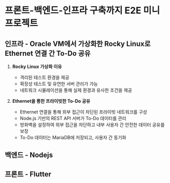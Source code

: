 # 프론트-백엔드-인프라 구축까지 E2E 미니 프로젝트


## 인프라 - Oracle VM에서 가상화한 Rocky Linux로 Ethernet 연결 간 To-Do 공유

1. **Rocky Linux 가상화 이유**
   - 격리된 테스트 환경을 제공
   - 확장성 테스트 및 유연한 서버 관리가 가능
   - 네트워크 시뮬레이션을 통해 실제 환경과 유사한 조건을 제공

2. **Ethernet을 통한 프라이빗한 To-Do 공유**
   - Ethernet 연결을 통해 외부 접근이 차단된 프라이빗 네트워크를 구성
   - Node.js 기반의 REST API 서버가 To-Do 데이터를 관리
   - 방화벽을 설정하여 외부 접근을 차단하고 내부 사용자 간 안전한 데이터 공유를 보장
   - To-Do 데이터는 MariaDB에 저장되고, 사용자 간 동기화


## 백엔드 - Nodejs

## 프론트 - Flutter
